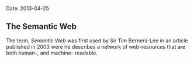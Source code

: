 Date: 2013-04-25

## The Semantic Web
The term, *Semantic Web* was first used by Sir Tim Berners-Lee in an article
published in 2003 were he describes a network of web-resources that are both
human-, and machine- readable.
